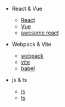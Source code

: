 - React & Vue
  - [React](react/react01-fiber.md)
  - [Vue](vue/vue01-proxy.md)
  - [awesome react](react/react06-github合集.md)

- Webpack & Vite
  - [webpack](webpack&vite/01-webpack01-配置篇.md)
  - [vite](webpack&vite/02-vite.md)
  - [babel](webpack&vite/05-babel.md)

- js & ts
  - [js](javascript/awesome.md)
  - [ts](typescript/01-ts.md)

<!-- - 读书笔记
  - [浪潮之巅](books/浪潮之巅.md)
  - [数学之美](books/数学之美.md)
  - [知行](books/知行.md)
  - [算法第四版](books/算法第四版.md) -->